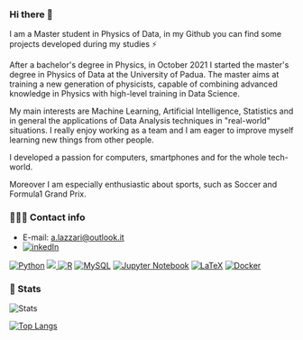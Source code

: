 
### Hi there 👋
I am a Master student in Physics of Data, in my Github you can find some projects developed during my studies ⚡

After a bachelor's degree in Physics, in October 2021 I started the master's degree in Physics of Data at the University of Padua. The master aims at training a new generation of physicists, capable of combining advanced knowledge in Physics with high-level training in Data Science.


My main interests are Machine Learning, Artificial Intelligence, Statistics and in general the applications of Data Analysis techniques in "real-world" situations.
I really enjoy working as a team and I am eager to improve myself learning new things from other people.


I developed a passion for computers, smartphones and for the whole tech-world.

Moreover I am especially enthusiastic about sports, such as Soccer and Formula1 Grand Prix.

### 🕵🏻‍♂️ Contact info
* E-mail: a.lazzari@outlook.it
*  [![inkedIn](https://img.shields.io/badge/LinkedIn-0077B5?style=for-the-badge&logo=linkedin&logoColor=white)](https://www.linkedin.com/in/andrea-lazzari7/)

[![Python](https://img.shields.io/badge/python-3670A0?style=for-the-badge&logo=python&logoColor=ffdd54)](https://www.python.org) [![](https://img.shields.io/badge/C%2B%2B-00599C?style=for-the-badge&logo=c%2B%2B&logoColor=white) ](https://www.cplusplus.com)  [![R](https://img.shields.io/badge/r-%23276DC3.svg?style=for-the-badge&logo=r&logoColor=white)](https://www.r-project.org/)  [![MySQL](https://img.shields.io/badge/mysql-%2300f.svg?style=for-the-badge&logo=mysql&logoColor=white)](https://www.mysql.com/)
[![Jupyter Notebook](https://img.shields.io/badge/jupyter-%23FA0F00.svg?style=for-the-badge&logo=jupyter&logoColor=white)](https://jupyter.org/)  [![LaTeX](https://img.shields.io/badge/latex-%23008080.svg?style=for-the-badge&logo=latex&logoColor=white)](https://www.latex-project.org/)
[![Docker](https://img.shields.io/badge/docker-%230db7ed.svg?style=for-the-badge&logo=docker&logoColor=white)](https://www.docker.com/)


### 🚀 Stats
![Stats](https://github-readme-stats.vercel.app/api?username=AndreaLazzari&show_icons=true&line_height=20)


[![Top Langs](https://github-readme-stats.vercel.app/api/top-langs/?username=AndreaLazzari&layout=compact)](https://github.com/anuraghazra/github-readme-stats)

